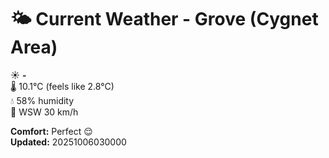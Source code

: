 # 🌤️ Current Weather - Grove (Cygnet Area)

☀️ **-**  
🌡️ 10.1°C (feels like 2.8°C)  
💧 58% humidity  
💨 WSW 30 km/h  

**Comfort:** Perfect 😌  
**Updated:** 20251006030000
